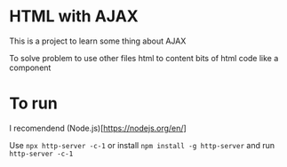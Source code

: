 # HTML with AJAX

This is a project to learn some thing about AJAX

To solve problem to use other files html to content bits of html code like a component

# To run

I recomendend (Node.js)[https://nodejs.org/en/]

Use `npx http-server -c-1` or install `npm install -g http-server` and run `http-server -c-1`
